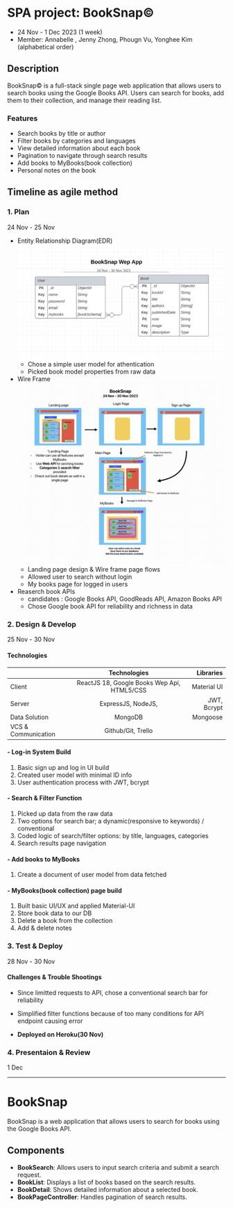 # SPA project: BookSnap&copy;

- 24 Nov - 1 Dec 2023 (1 week)
- Member: Annabelle , Jenny Zhong, Phougn Vu, Yonghee Kim (alphabetical order)

## Description

BookSnap&copy; is a full-stack single page web application that allows users to search books using the Google Books API. Users can search for books, add them to their collection, and manage their reading list.

### Features

- Search books by title or author
- Filter books by categories and languages
- View detailed information about each book
- Pagination to navigate through search results
- Add books to MyBooks(book collection)
- Personal notes on the book

## Timeline as agile method

### 1. Plan

24 Nov - 25 Nov

- Entity Relationship Diagram(EDR)
  ![alt text](public/BookSnapERD.png 'ERD')
  - Chose a simple user model for athentication
  - Picked book model properties from raw data
- Wire Frame
  ![alt text](public/BookSnapWF.png 'WF')
  - Landing page design & Wire frame page flows
  - Allowed user to search without login
  - My books page for logged in users
- Reaserch book APIs
  - candidates : Google Books API, GoodReads API, Amazon Books API
  - Chose Google book API for reliability and richness in data

### 2. Design & Develop

25 Nov - 30 Nov

#### Technologies

|                     |                Technologies                 |   Libraries |
| ------------------- | :-----------------------------------------: | ----------: |
| Client              | ReactJS 18, Google Books Wep Api, HTML5/CSS | Material UI |
| Server              |             ExpressJS, NodeJS,              | JWT, Bcrypt |
| Data Solution       |                   MongoDB                   |    Mongoose |
| VCS & Communication |             Github/Git, Trello              |             |

#### - Log-in System Build

1. Basic sign up and log in UI build
2. Created user model with minimal ID info
3. User authentication process with JWT, bcrypt

#### - Search & Filter Function

1. Picked up data from the raw data
2. Two options for search bar; a dynamic(responsive to keywords) / conventional
3. Coded logic of search/filter options: by title, languages, categories
4. Search results page navigation

#### - Add books to MyBooks
1. Create a document of user model from data fetched

#### - MyBooks(book collection) page build

1. Built basic UI/UX and applied Material-UI
2. Store book data to our DB
3. Delete a book from the collection
4. Add & delete notes

### 3. Test & Deploy

28 Nov - 30 Nov

#### Challenges & Trouble Shootings

- Since limitted requests to API, chose a conventional search bar for reliability
- Simplified filter functions because of too many conditions for API endpoint causing error


- **Deployed on Heroku(30 Nov)**

### 4. Presentaion & Review

1 Dec

---

# BookSnap

BookSnap is a web application that allows users to search for books using the Google Books API. 

## Components

- **BookSearch**: Allows users to input search criteria and submit a search request.
- **BookList**: Displays a list of books based on the search results.
- **BookDetail**: Shows detailed information about a selected book.
- **BookPageController**: Handles pagination of search results.

